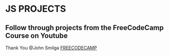 # JS PROJECTS


## Follow through projects from the FreeCodeCamp Course on Youtube
Thank You @John Smilga
[FREECODECAMP](https://www.youtube.com/watch?v=3PHXvlpOkf4&t=423s)
